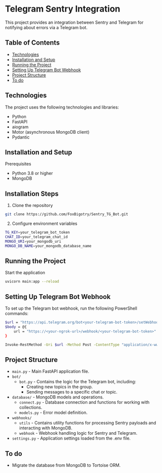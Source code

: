 # Telegram Sentry Integration
This project provides an integration between Sentry and Telegram for notifying about errors via a Telegram bot.

## Table of Contents
- [Technologies](#Technologies)
- [Installation and Setup](#Installation-and-Setup)
- [Running the Project](#Installation-Steps)
- [Setting Up Telegram Bot Webhook](#Setting-Up-Telegram-Bot-Webhook)
- [Project Structure](#Project-Structure)
- [To do](#to-do)


## Technologies
The project uses the following technologies and libraries:

- Python
- FastAPI
- aiogram
- Motor (asynchronous MongoDB client)
- Pydantic


## Installation and Setup
Prerequisites
- Python 3.8 or higher
- MongoDB


## Installation Steps
1. Clone the repository
```sh
git clone https://github.com/FoxBigotry/Sentry_TG_Bot.git
```

2. Configure environment variables
```sh
TG_KEY=your_telegram_bot_token
CHAT_ID=your_telegram_chat_id
MONGO_URI=your_mongodb_uri
MONGO_DB_NAME=your_mongodb_database_name
```


## Running the Project
Start the application
```sh
uvicorn main:app --reload
```


## Setting Up Telegram Bot Webhook
To set up the Telegram bot webhook, run the following PowerShell commands:
```sh
$url = "https://api.telegram.org/bot<your-telegram-bot-token>/setWebhook"
$body = @{
    url = "https://<your-ngrok-url>/webhook/<your-telegram-bot-token>"
}

Invoke-RestMethod -Uri $url -Method Post -ContentType "application/x-www-form-urlencoded" -Body $body
```


## Project Structure

- `main.py` - Main FastAPI application file.
- `bot/`
  - `bot.py` - Contains the logic for the Telegram bot, including:
    - Creating new topics in the group.
    - Sending messages to a specific chat or topic.
- `database/` - MongoDB models and operations.
  - `connect.py` - Database connection and functions for working with collections.
  - `models.py` - Error model definition.
- `webhooks/`
  - `utils` - Contains utility functions for processing Sentry payloads and interacting with MongoDB.
  - `webhook` - Webhook handling logic for Sentry and Telegram.
- `settings.py` - Application settings loaded from the .env file.


## To do
- Migrate the database from MongoDB to Tortoise ORM.
